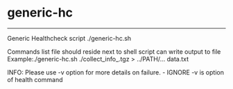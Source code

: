 # generic-hc
---------------
Generic Healthcheck script
 ./generic-hc.sh <path to collect info tgz>

Commands list file should reside next to shell script
can write output to file  <name of output file>
Example:./generic-hc.sh  ./collect_info_.tgz > ../PATH/... data.txt

INFO: Please use -v option for more details on failure. - IGNORE
-v is option of health command
